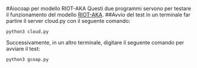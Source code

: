 #Aiocoap per modello RIOT-AKA
Questi due programmi servono per testare il funzionamento del modello [RIOT-AKA](https://github.com/Deus-Ex-Mortis/RIOT-security/tree/security/examples/gcoap_server).
##Avvio del test
in un terminale far partire il server cloud.py con il seguente comando:

`python3 cloud.py`

Successivamente, in un altro terminale, digitare il seguente comando per avviare il test:

`python3 gcoap.py`
